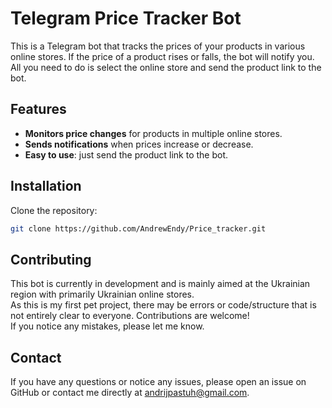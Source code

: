 # Telegram Price Tracker Bot

This is a Telegram bot that tracks the prices of your products in various online stores. 
If the price of a product rises or falls, the bot will notify you. 
All you need to do is select the online store and send the product link to the bot.

## Features
- **Monitors price changes** for products in multiple online stores.
- **Sends notifications** when prices increase or decrease.
- **Easy to use**: just send the product link to the bot.

## Installation
Clone the repository:
```bash
git clone https://github.com/AndrewEndy/Price_tracker.git
```



## Contributing
This bot is currently in development and is mainly aimed at the Ukrainian region with primarily Ukrainian online stores.  
As this is my first pet project, there may be errors or code/structure that is not entirely clear to everyone. Contributions are welcome!  
If you notice any mistakes, please let me know.

## Contact
If you have any questions or notice any issues, please open an issue on GitHub or contact me directly at [andrijpastuh@gmail.com](mailto:andrijpastuh@gmail.com).
